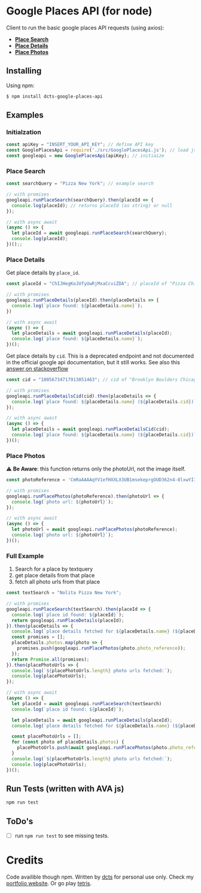 # Google Places API (for node)
Client to run the basic google places API requests (using axios):
- [**Place Search**](https://developers.google.com/places/web-service/search)
- [**Place Details**](https://developers.google.com/places/web-service/details)
- [**Place Photos**](https://developers.google.com/places/web-service/photos)


## Installing
Using npm:
```bash
$ npm install dcts-google-places-api
```

## Examples
### Initialzation
```js
const apiKey = "INSERT_YOUR_API_KEY"; // define API key
const GooglePlacesApi = require('./src/GooglePlacesApi.js'); // load js file
const googleapi = new GooglePlacesApi(apiKey); // initiaize
```
### Place Search
```js
const searchQuery = "Pizza New York"; // example search

// with promises
googleapi.runPlaceSearch(searchQuery).then(placeId => {
  console.log(placeId); // returns placeId (as string) or null
});

// with async await
(async () => {
  let placeId = await googleapi.runPlaceSearch(searchQuery);
  console.log(placeId);
})();;
```

### Place Details
Get place details by `place_id`.
```js
const placeId = "ChIJHegKoJUfyUwRjMxaCcviZDA"; // placeId of "Pizza Chicken New York"

// with promises
googleapi.runPlaceDetails(placeId).then(placeDetails => {
  console.log(`place found: ${placeDetails.name}`);
})

// with async await
(async () => {
  let placeDetails = await googleapi.runPlaceDetails(placeId);
  console.log(`place found: ${placeDetails.name}`);
})();
```
Get place details by `cid`. This is a deprecated endpoint and not documented in the official google api documentation, but it still works. See also this [answer on stackoverflow](https://stackoverflow.com/a/49374036/6272061)
```js
const cid = "10056734717913051463"; // cid of "Brooklyn Boulders Chicago"

// with promises
googleapi.runPlaceDetailsCid(cid).then(placeDetails => {
  console.log(`place found: ${placeDetails.name} (${placeDetails.cid})`);
});

// with async await
(async () => {
  let placeDetails = await googleapi.runPlaceDetailsCid(cid);
  console.log(`place found: ${placeDetails.name} (${placeDetails.cid})`);
})();
```

### Place Photos
⚠️ **Be Aware**: this function returns only the photoUrl, not the image itself.
```js
const photoReference = 'CmRaAAAAqYV1efHXXLX3UB1msekeprgOUD362n4-8lxwYI3aSFANLw51oE1_KeNziEgnnbr5WQzJtQo9SbNnZFRfymg594T9h7yRWnLQL8w1n_ekN6BbyJzg1k0hadSJ4N0i63TmEhA3NIzf_JWUEZcW3VgXJ5FqGhRq7ij6D2Vl8DOSF2yHY1iuTYuAKA';

// with promises
googleapi.runPlacePhotos(photoReference).then(photoUrl => {
  console.log(`photo url: ${photoUrl}`);
});

// with async await
(async () => {
  let photoUrl = await googleapi.runPlacePhotos(photoReference);
  console.log(`photo url: ${photoUrl}`);
})();
```

### Full Example
1. Search for a place by textquery
2. get place details from that place
3. fetch all photo urls from that place

```js
const textSearch = "Nolita Pizza New York";

// with promises
googleapi.runPlaceSearch(textSearch).then(placeId => {
  console.log(`place id found: ${placeId}`);
  return googleapi.runPlaceDetails(placeId);
}).then(placeDetails => {
  console.log(`place details fetched for ${placeDetails.name} (${placeDetails.place_id})`);
  const promises = [];
  placeDetails.photos.map(photo => {
    promises.push(googleapi.runPlacePhotos(photo.photo_reference));
  });
  return Promise.all(promises);
}).then(placePhotoUrls => {
  console.log(`${placePhotoUrls.length} photo urls fetched:`);
  console.log(placePhotoUrls);
});

// with async await
(async () => {
  let placeId = await googleapi.runPlaceSearch(textSearch)
  console.log(`place id found: ${placeId}`);

  let placeDetails = await googleapi.runPlaceDetails(placeId);
  console.log(`place details fetched for ${placeDetails.name} (${placeDetails.place_id})`);

  const placePhotoUrls = [];
  for (const photo of placeDetails.photos) {
    placePhotoUrls.push(await googleapi.runPlacePhotos(photo.photo_reference));
  }
  console.log(`${placePhotoUrls.length} photo urls fetched:`);
  console.log(placePhotoUrls);
})();
```
## Run Tests (written with AVA js)
```js
npm run test
```

## ToDo's
- [ ] run `npm run test` to see missing tests.

# Credits
Code availible though npm. Written by [dcts](www.github.com/dcts) for personal use only. Check my [portfolio website](dcts.github.io/CV/). Or go play [tetris](dcts-tetris-sphere.firebaseapp.com/).
